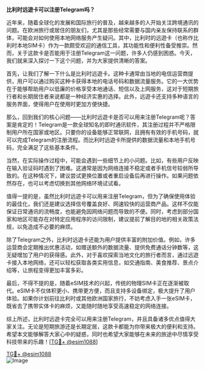 **比利时远遊卡可以注册Telegram吗？**

近年来，随着全球化的发展和国际旅行的普及，越来越多的人开始关注跨境通讯的问题。在欧洲旅行或居住的朋友们，尤其是那些经常需要与国内亲友保持联系的群体，可能会对如何使用本地网络服务产生疑问。其中，比利时的远遊卡（也称作比利时本地SIM卡）作为一款颇受欢迎的通信工具，其功能性和便利性备受推崇。然而，关于这款卡是否能用于注册Telegram这一问题，许多人仍感到困惑。今天，我们就来深入探讨一下这个问题，并为大家提供清晰的答案。

首先，让我们了解一下什么是比利时远遊卡。这种卡通常由当地的电信运营商提供，用户可以通过购买这种卡获得本地的电话号码和数据流量服务。它的一大优势在于能够帮助用户以低廉的价格享受本地通话、短信以及上网服务，这对于短期旅行者和长期居住者来说都是一种经济实惠的选择。此外，远遊卡还支持多种语言的服务界面，使得用户在使用时更加方便快捷。

那么，回到我们的核心问题——比利时远遊卡是否可以用来注册Telegram呢？答案是肯定的！Telegram是一款全球知名的即时通讯软件，其注册过程并不严格限制用户所在国家或地区。只要你的设备能够正常联网，且拥有有效的手机号码，就可以完成Telegram的注册流程。而比利时远遊卡所提供的数据流量和本地手机号码，完全满足了这些基本条件。

当然，在实际操作过程中，可能会遇到一些细节上的小问题。比如，有些用户反映在输入验证码时遇到了困难。这通常是因为网络连接不稳定或者手机信号较弱所导致的。在这种情况下，建议尝试更换位置或者重启设备后再进行操作。如果问题依然存在，也可以考虑切换到其他网络环境试试看。

值得一提的是，虽然比利时远遊卡可以用来注册Telegram，但为了确保使用体验的最佳化，我们还是建议选择信号覆盖良好、网速较快的运营商产品。这样不仅能保证日常通讯的流畅度，也能避免因网络问题而导致的不便。同时，考虑到部分国家和地区可能存在对特定应用程序的访问限制，建议提前了解目的地的相关政策法规，以免造成不必要的麻烦。

除了Telegram之外，比利时远遊卡还能为用户提供丰富的附加价值。例如，许多运营商会定期推出优惠活动，如赠送额外的数据流量、提供免费通话分钟数等，这无疑增加了用户的获得感。此外，对于喜欢探索当地文化的旅行者而言，通过远遊卡接入本地网络，还可以轻松获取各类实用信息，如交通指南、美食推荐、景点介绍等，让旅程变得更加丰富多彩。

最后，不得不提的是，随着eSIM技术的兴起，传统的物理SIM卡正在逐渐被取代。eSIM卡不仅体积更小、携带更方便，而且支持多设备绑定，极大提升了用户体验。如果你计划前往比利时或其他欧洲国家旅行，不妨考虑入手一张eSIM卡，既省去了携带实体卡的麻烦，又能随时随地享受高速稳定的网络连接。

综上所述，比利时远遊卡完全可以用来注册Telegram，并且具备诸多优点值得大家关注。无论是短期旅游还是长期定居，这款卡都能为你带来极大的便利和支持。希望本文能够解答大家心中的疑惑，同时也希望大家能够在未来的旅途中尽情享受科技带来的乐趣！[[TG💪+ @esim1088](https://t.me/s/esim1088)]

[TG💪+ @esim1088](https://t.me/s/esim1088)  
![Image](https://i.postimg.cc/4NQfJmqS/Snipaste-2025-05-13-00-14-12.png)